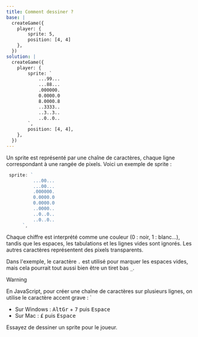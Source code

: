 ```yaml
---
title: Comment dessiner ?
base: |
  createGame({
    player: {
        sprite: 5,
        position: [4, 4]
    },
  })
solution: |
  createGame({
    player: {
        sprite: `
            ...99...
            ...88...
            .000000.
            0.0000.0
            8.0000.8
            ..3333..
            ..3..3..
            ..0..0..
        `,
        position: [4, 4],
    },
  })
---
```


Un sprite est représenté par une chaîne de caractères, chaque ligne correspondant à une rangée de pixels. Voici un exemple de sprite :

```js
 sprite: `
          ...00...
          ...00...
          .000000.
          0.0000.0
          0.0000.0
          ..0000..
          ..0..0..
          ..0..0..
      `,
```

Chaque chiffre est interprété comme une couleur (0 : noir, 1 : blanc...), tandis que les espaces, les tabulations et les lignes vides sont ignorés. Les autres caractères représentent des pixels transparents.

Dans l'exemple, le caractère `.` est utilisé pour marquer les espaces vides, mais cela pourrait tout aussi bien être un tiret bas `_`.

> [!WARNING]
> En JavaScript, pour créer une chaîne de caractères sur plusieurs lignes, on utilise le caractère accent grave : `
>
> - Sur Windows : <kbd>AltGr</kbd> + <kbd>7</kbd> puis <kbd>Espace</kbd>
> - Sur Mac : <kbd>£</kbd> puis <kbd>Espace</kbd>

Essayez de dessiner un sprite pour le joueur.
